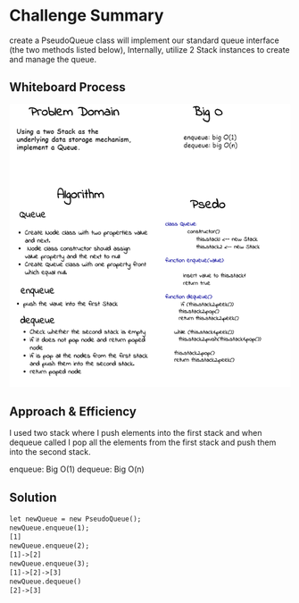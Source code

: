 # Challenge Summary
<!-- Description of the challenge -->
create a PseudoQueue class will implement our standard queue interface (the two methods listed below),
Internally, utilize 2 Stack instances to create and manage the queue.

## Whiteboard Process
<!-- Embedded whiteboard image -->
![cc11](./cc11.png)

## Approach & Efficiency
<!-- What approach did you take? Why? What is the Big O space/time for this approach? -->
I used two stack where I push elements into the first stack 
and when dequeue called I pop all the elements from the first stack and push them into the second stack. 

enqueue: Big O(1)
dequeue: Big O(n)

## Solution
<!-- Show how to run your code, and examples of it in action -->
```
let newQueue = new PseudoQueue();
newQueue.enqueue(1);
[1]
newQueue.enqueue(2);
[1]->[2]
newQueue.enqueue(3);
[1]->[2]->[3]
newQueue.dequeue()
[2]->[3]
```
